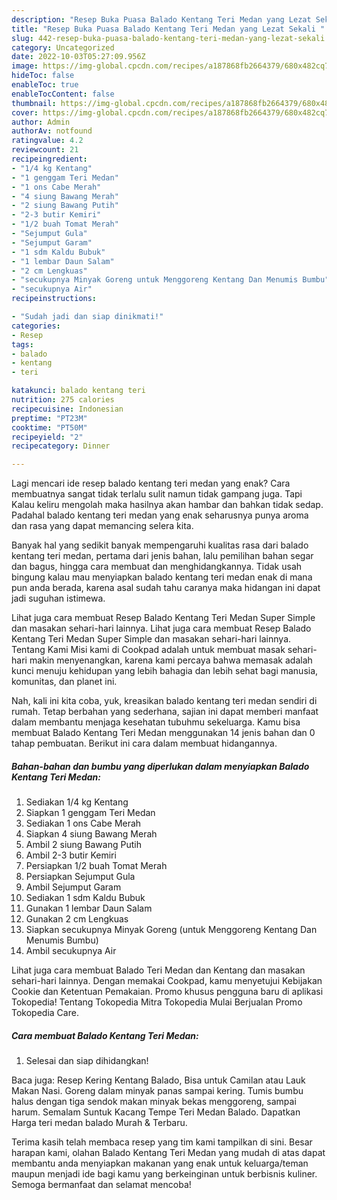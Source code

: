 ```yaml
---
description: "Resep Buka Puasa Balado Kentang Teri Medan yang Lezat Sekali "
title: "Resep Buka Puasa Balado Kentang Teri Medan yang Lezat Sekali "
slug: 442-resep-buka-puasa-balado-kentang-teri-medan-yang-lezat-sekali
category: Uncategorized
date: 2022-10-03T05:27:09.956Z
image: https://img-global.cpcdn.com/recipes/a187868fb2664379/680x482cq70/balado-kentang-teri-medan-foto-resep-utama.jpg
hideToc: false
enableToc: true
enableTocContent: false
thumbnail: https://img-global.cpcdn.com/recipes/a187868fb2664379/680x482cq70/balado-kentang-teri-medan-foto-resep-utama.jpg
cover: https://img-global.cpcdn.com/recipes/a187868fb2664379/680x482cq70/balado-kentang-teri-medan-foto-resep-utama.jpg
author: Admin
authorAv: notfound
ratingvalue: 4.2
reviewcount: 21
recipeingredient:
- "1/4 kg Kentang"
- "1 genggam Teri Medan"
- "1 ons Cabe Merah"
- "4 siung Bawang Merah"
- "2 siung Bawang Putih"
- "2-3 butir Kemiri"
- "1/2 buah Tomat Merah"
- "Sejumput Gula"
- "Sejumput Garam"
- "1 sdm Kaldu Bubuk"
- "1 lembar Daun Salam"
- "2 cm Lengkuas"
- "secukupnya Minyak Goreng untuk Menggoreng Kentang Dan Menumis Bumbu"
- "secukupnya Air"
recipeinstructions:

- "Sudah jadi dan siap dinikmati!"
categories:
- Resep
tags:
- balado
- kentang
- teri

katakunci: balado kentang teri 
nutrition: 275 calories
recipecuisine: Indonesian
preptime: "PT23M"
cooktime: "PT50M"
recipeyield: "2"
recipecategory: Dinner

---
```



Lagi mencari ide resep balado kentang teri medan yang enak? Cara membuatnya sangat tidak terlalu sulit namun tidak gampang juga. Tapi Kalau keliru mengolah maka hasilnya akan hambar dan bahkan tidak sedap. Padahal balado kentang teri medan yang enak seharusnya punya aroma dan rasa yang dapat memancing selera kita.


Banyak hal yang sedikit banyak mempengaruhi kualitas rasa dari balado kentang teri medan, pertama dari jenis bahan, lalu pemilihan bahan segar dan bagus, hingga cara membuat dan menghidangkannya. Tidak usah bingung kalau mau menyiapkan balado kentang teri medan enak di mana pun anda berada, karena asal sudah tahu caranya maka hidangan ini dapat jadi suguhan istimewa.

Lihat juga cara membuat Resep Balado Kentang Teri Medan Super Simple dan masakan sehari-hari lainnya. Lihat juga cara membuat Resep Balado Kentang Teri Medan Super Simple dan masakan sehari-hari lainnya. Tentang Kami Misi kami di Cookpad adalah untuk membuat masak sehari-hari makin menyenangkan, karena kami percaya bahwa memasak adalah kunci menuju kehidupan yang lebih bahagia dan lebih sehat bagi manusia, komunitas, dan planet ini.


Nah, kali ini kita coba, yuk, kreasikan balado kentang teri medan sendiri di rumah. Tetap berbahan yang sederhana, sajian ini dapat memberi manfaat dalam membantu menjaga kesehatan tubuhmu sekeluarga. Kamu bisa membuat Balado Kentang Teri Medan menggunakan 14 jenis bahan dan 0 tahap pembuatan. Berikut ini cara dalam membuat hidangannya.

<!--inarticleads1-->

##### Bahan-bahan dan bumbu yang diperlukan dalam menyiapkan Balado Kentang Teri Medan:

1. Sediakan 1/4 kg Kentang
1. Siapkan 1 genggam Teri Medan
1. Sediakan 1 ons Cabe Merah
1. Siapkan 4 siung Bawang Merah
1. Ambil 2 siung Bawang Putih
1. Ambil 2-3 butir Kemiri
1. Persiapkan 1/2 buah Tomat Merah
1. Persiapkan Sejumput Gula
1. Ambil Sejumput Garam
1. Sediakan 1 sdm Kaldu Bubuk
1. Gunakan 1 lembar Daun Salam
1. Gunakan 2 cm Lengkuas
1. Siapkan secukupnya Minyak Goreng (untuk Menggoreng Kentang Dan Menumis Bumbu)
1. Ambil secukupnya Air


Lihat juga cara membuat Balado Teri Medan dan Kentang dan masakan sehari-hari lainnya. Dengan memakai Cookpad, kamu menyetujui Kebijakan Cookie dan Ketentuan Pemakaian. Promo khusus pengguna baru di aplikasi Tokopedia! Tentang Tokopedia Mitra Tokopedia Mulai Berjualan Promo Tokopedia Care. 

<!--inarticleads2-->

##### Cara membuat Balado Kentang Teri Medan:


1. Selesai dan siap dihidangkan!

Baca juga: Resep Kering Kentang Balado, Bisa untuk Camilan atau Lauk Makan Nasi. Goreng dalam minyak panas sampai kering. Tumis bumbu halus dengan tiga sendok makan minyak bekas menggoreng, sampai harum. Semalam Suntuk Kacang Tempe Teri Medan Balado. Dapatkan Harga teri medan balado Murah &amp; Terbaru. 

Terima kasih telah membaca resep yang tim kami tampilkan di sini. Besar harapan kami, olahan Balado Kentang Teri Medan yang mudah di atas dapat membantu anda menyiapkan makanan yang enak untuk keluarga/teman maupun menjadi ide bagi kamu yang berkeinginan untuk berbisnis kuliner. Semoga bermanfaat dan selamat mencoba!
